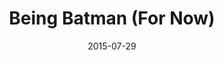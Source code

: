 ---
date:          "2015-07-29"
orig_date:     "2015-02-11"
podcast:       "Imaginary Worlds"
title:         "Being Batman (For Now)"
summary:       "They say you shouldn't meet your heroes because you might be disappointed. What happens when you're told from now on you are your childhood hero? For many people that would be a metaphor but that actually happened to Scott Sndyer when DC Comics assigned him to write Batman. It was hard to avoid emulating the other versions of Batman he loved, so he decided to pretend that he made up the character by himself. Scott's fears and anxieties became Bruce Wayne's."
url-audio:     "http://traffic.libsyn.com/imaginaryworlds/Being_Batman_For_Now.mp3"
url-web:       "http://www.imaginaryworldspodcast.org/being-batman--for-now--1.html"
---